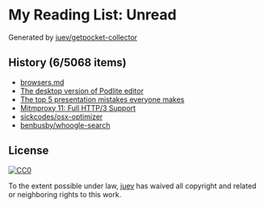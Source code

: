 # My Reading List: Unread

Generated by [juev/getpocket-collector](https://github.com/juev/getpocket-collector)

## History (6/5068 items)

- [browsers.md](https://p.hagelb.org/browsers.md.html)
- [The desktop version of Podlite editor](https://podlite.org/)
- [The top 5 presentation mistakes everyone makes](https://www.duarte.com/blog/top-5-presentation-mistakes-everyone-makes/)
- [Mitmproxy 11: Full HTTP/3 Support](https://mitmproxy.org/posts/releases/mitmproxy-11/)
- [sickcodes/osx-optimizer](https://github.com/sickcodes/osx-optimizer)
- [benbusby/whoogle-search](https://github.com/benbusby/whoogle-search)

## License

[![CC0](https://mirrors.creativecommons.org/presskit/buttons/88x31/svg/cc-zero.svg)](https://creativecommons.org/publicdomain/zero/1.0/)

To the extent possible under law, [juev](https://github.com/juev) has waived all copyright and related or neighboring rights to this work.
